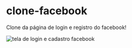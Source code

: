 # clone-facebook
Clone da página de login e registro do facebook!

![tela de login e cadastro facebook](https://i.imgur.com/Iz8ozRx.png)

